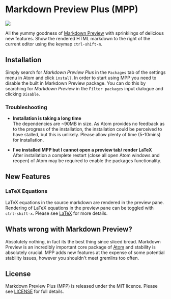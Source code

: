 # Markdown Preview Plus (MPP)

<img align="center" src="https://raw.githubusercontent.com/Galadirith/markdown-preview-plus/master/imgs/mpp-full-res-invert.png">

All the yummy goodness of
[Markdown Preview](https://github.com/atom/markdown-preview) with sprinklings of
delicious new features. Show the rendered HTML markdown to the right of the
current editor using the keymap `ctrl-shift-m`.

## Installation

Simply search for *Markdown Preview Plus* in the `Packages` tab of the
settings menu in Atom and click `install`. In order to start using MPP you need
to disable the built in Markdown Preview package. You can do this by searching
for *Markdown Preview* in the `Filter packages` input dialogue and clicking
`Disable`.

### Troubleshooting

- **Installation is taking a long time**  
  The dependencies are ~90MB in size. As Atom provides no feedback as to the
  progress of the installation, the installation could be perceived to have
  stalled, but this is unlikely. Please allow plenty of time (5-10mins) for
  installation.

- **I've installed MPP but I cannot open a preview tab/ render LaTeX**  
  After installation a complete restart (close all open Atom windows and reopen)
  of Atom may be required to enable the packages functionality.

## New Features

### LaTeX Equations

LaTeX equations in the source markdown are rendered in the preview pane.
Rendering of LaTeX equations in the preview pane can be toggled with
`ctrl-shift-x`. Please see [LaTeX](LATEX.md) for more details.

## Whats wrong with Markdown Preview?

Absolutely nothing, in fact its the best thing since sliced bread. Markdown
Preview is an incredibly important core package of [Atom](https://atom.io/) and
stability is absolutely crucial. MPP adds new features at the expense of some
potential stability issues, however you shouldn't meet gremlins too often.

## License

Markdown Preview Plus (MPP) is released under the MIT licence. Please see
[LICENSE](LICENSE.md) for full details.
